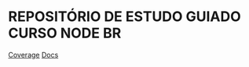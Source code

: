 # REPOSITÓRIO DE ESTUDO GUIADO CURSO NODE BR

[Coverage](https://cursonodebr-leanfj.herokuapp.com/coverage/)
[Docs](https://cursonodebr-leanfj.herokuapp.com/documentation)

